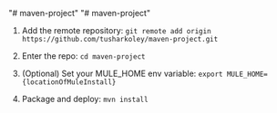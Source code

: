 "# maven-project" 
"# maven-project" 

1. Add the remote repository: `git remote add origin https://github.com/tusharkoley/maven-project.git`

1. Enter the repo: `cd maven-project`

1. (Optional) Set your MULE_HOME env variable: `export MULE_HOME={locationOfMuleInstall}`

1. Package and deploy: `mvn install` 